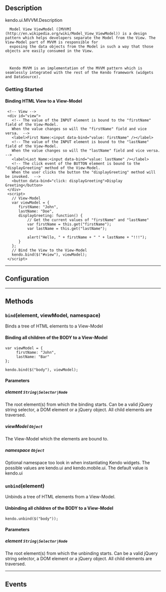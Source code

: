 ## Description


kendo.ui.MVVM.Description

      Model View ViewModel ([MVVM](http://en.wikipedia.org/wiki/Model_View_ViewModel)) is a design pattern which helps developers separate the Model from the View. The View-Model part of MVVM is responsible for
      exposing the data objects from the Model in such a way that those objects are easily consumed in the View.
 


      Kendo MVVM is an implementation of the MVVM pattern which is seamlessly integrated with the rest of the Kendo framework (widgets and DataSource).
 

### Getting Started

#### Binding HTML View to a View-Model

     <!-- View -->
     <div id="view">
       <!-- The value of the INPUT element is bound to the "firstName" field of the View-Model.
       When the value changes so will the "firstName" field and vice versa.  -->
       <label>First Name:<input data-bind="value: firstName" /></label>
       <!-- The value of the INPUT element is bound to the "lastName" field of the View-Model.
       When the value changes so will the "lastName" field and vice versa.   -->
       <label>Last Name:<input data-bind="value: lastName" /></label>
       <!-- The click event of the BUTTON element is bound to the "displayGreeting" method of the View-Model.
       When the user clicks the button the "displayGreeting" method will be invoked.  -->
       <button data-bind="click: displayGreeting">Display Greeting</button>
     </div>
     <script>
       // View-Model
       var viewModel = {
          firstName: "John",
          lastName: "Doe",
          displayGreeting: function() {
              // Get the current values of "firstName" and "lastName"
              var firstName = this.get("firstName");
              var lastName = this.get("lastName");
    
              alert("Hello, " + firstName + " " + lastName + "!!!");
          }
       };
       // Bind the View to the View-Model
       kendo.bind($("#view"), viewModel);
     </script>



------------------------------------------

## Configuration



------------------------------------------

## Methods

### `bind`(element, viewModel, namespace)


Binds a tree of HTML elements to a View-Model

#### Binding all children of the BODY to a View-Model

    var viewModel = {
         firstName: "John",
         lastName: "Bar"
    };
    
    kendo.bind($("body"), viewModel);

#### Parameters 

##### element `String|Selector|Node`

The root element(s) from which the binding starts. Can be a valid jQuery string selector, a DOM element or a jQuery object.
All child elements are traversed.

##### viewModel `Object`

The View-Model which the elements are bound to.

##### namespace `Object`

Optional namespace too look in when instantiating Kendo widgets. The possible values are kendo.ui and kendo.mobile.ui. The default value is kendo.ui

### `unbind`(element)


Unbinds a tree of HTML elements from a View-Model.

#### Unbinding all children of the BODY to a View-Model

    kendo.unbind($("body"));

#### Parameters 

##### element `String|Selector|Node`

The root element(s) from which the unbinding starts. Can be a valid jQuery string selector, a DOM element or a jQuery object.
All child elements are traversed.



------------------------------------------

## Events

